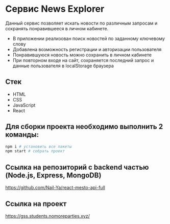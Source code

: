 # Cервис News Explorer

Данный сервис позволяет искать новости по различным запросам и сохранять понравившееся в личном кабинете.


* В приложении реализован поиск новостей по заданному ключевому слову
* Добавлена возможность регистрации и авторизации пользователя
* Понравившуюся новость можно сохранить в личном кабинете
* При повторном входе на сайт, сохраняется последний запрос и данные пользователя в localStorage браузера


## Стек
* HTML
* CSS
* JavaScript
* React


## Для сборки проекта необходимо выполнить 2 команды:

```bash
npm i # установить все пакеты
npm start # собрать проект
```


## Ссылка на репозиторий с backend частью (Node.js, Express, MongoDB)
https://github.com/Nail-Ya/react-mesto-api-full


## Ссылка на проект
https://gss.students.nomoreparties.xyz/
